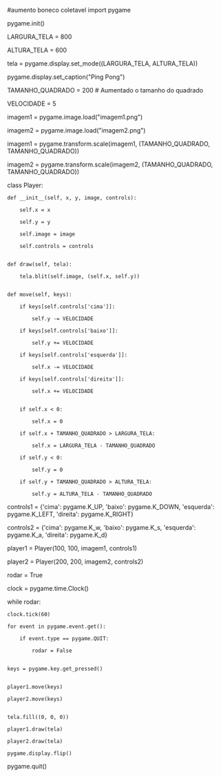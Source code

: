 #aumento boneco coletavel
import pygame

pygame.init()


LARGURA_TELA = 800

ALTURA_TELA = 600

tela = pygame.display.set_mode((LARGURA_TELA, ALTURA_TELA))

pygame.display.set_caption("Ping Pong")


TAMANHO_QUADRADO = 200  # Aumentado o tamanho do quadrado

VELOCIDADE = 5


imagem1 = pygame.image.load("imagem1.png")

imagem2 = pygame.image.load("imagem2.png")


imagem1 = pygame.transform.scale(imagem1, (TAMANHO_QUADRADO, TAMANHO_QUADRADO))

imagem2 = pygame.transform.scale(imagem2, (TAMANHO_QUADRADO, TAMANHO_QUADRADO))


class Player:

    def __init__(self, x, y, image, controls):

        self.x = x

        self.y = y

        self.image = image

        self.controls = controls


    def draw(self, tela):

        tela.blit(self.image, (self.x, self.y))


    def move(self, keys):

        if keys[self.controls['cima']]:

            self.y -= VELOCIDADE

        if keys[self.controls['baixo']]:

            self.y += VELOCIDADE

        if keys[self.controls['esquerda']]:

            self.x -= VELOCIDADE

        if keys[self.controls['direita']]:

            self.x += VELOCIDADE


        if self.x < 0:

            self.x = 0

        if self.x + TAMANHO_QUADRADO > LARGURA_TELA:

            self.x = LARGURA_TELA - TAMANHO_QUADRADO

        if self.y < 0:

            self.y = 0

        if self.y + TAMANHO_QUADRADO > ALTURA_TELA:

            self.y = ALTURA_TELA - TAMANHO_QUADRADO


controls1 = {'cima': pygame.K_UP, 'baixo': pygame.K_DOWN, 'esquerda': pygame.K_LEFT, 'direita': pygame.K_RIGHT}

controls2 = {'cima': pygame.K_w, 'baixo': pygame.K_s, 'esquerda': pygame.K_a, 'direita': pygame.K_d}


player1 = Player(100, 100, imagem1, controls1)

player2 = Player(200, 200, imagem2, controls2)


rodar = True

clock = pygame.time.Clock()


while rodar:

    clock.tick(60)

    for event in pygame.event.get():

        if event.type == pygame.QUIT:

            rodar = False


    keys = pygame.key.get_pressed()


    player1.move(keys)

    player2.move(keys)


    tela.fill((0, 0, 0))

    player1.draw(tela)

    player2.draw(tela)

    pygame.display.flip()


pygame.quit()
